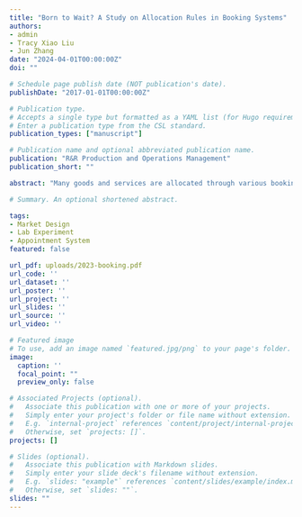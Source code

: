 ```yaml
---
title: "Born to Wait? A Study on Allocation Rules in Booking Systems"
authors:
- admin
- Tracy Xiao Liu
- Jun Zhang
date: "2024-04-01T00:00:00Z"
doi: ""

# Schedule page publish date (NOT publication's date).
publishDate: "2017-01-01T00:00:00Z"

# Publication type.
# Accepts a single type but formatted as a YAML list (for Hugo requirements).
# Enter a publication type from the CSL standard.
publication_types: ["manuscript"]

# Publication name and optional abbreviated publication name.
publication: "R&R Production and Operations Management"
publication_short: ""

abstract: "Many goods and services are allocated through various booking systems. Queue-based booking systems are often thought to allocate goods more efficiently than random allocation because the time spent queuing signals an agent's valuation. This paper demonstrates that the opportunity cost of queuing time can be a significant efficiency loss in queue-based systems. To quantify different sources of efficiency loss, we first develop an experimental framework where agents participate in both a booking system and a production activity. Using a queue-based booking system, our lab experiments confirm that the efficiency loss due to the opportunity cost of queuing time dominates other sources of efficiency loss. However, a lottery-based booking system almost eliminates this efficiency loss. We further develop a novel dual-track booking system that allows participants to choose their preferred booking track, and find that most prefer the lottery track to the queue track."

# Summary. An optional shortened abstract.

tags:
- Market Design
- Lab Experiment
- Appointment System
featured: false

url_pdf: uploads/2023-booking.pdf
url_code: ''
url_dataset: ''
url_poster: ''
url_project: ''
url_slides: ''
url_source: ''
url_video: ''

# Featured image
# To use, add an image named `featured.jpg/png` to your page's folder.
image:
  caption: ''
  focal_point: ""
  preview_only: false

# Associated Projects (optional).
#   Associate this publication with one or more of your projects.
#   Simply enter your project's folder or file name without extension.
#   E.g. `internal-project` references `content/project/internal-project/index.md`.
#   Otherwise, set `projects: []`.
projects: []

# Slides (optional).
#   Associate this publication with Markdown slides.
#   Simply enter your slide deck's filename without extension.
#   E.g. `slides: "example"` references `content/slides/example/index.md`.
#   Otherwise, set `slides: ""`.
slides: ""
---
```

